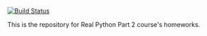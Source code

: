 [![Build Status](https://travis-ci.org/kocurvsmotane/realpy2.svg?branch=master)](https://travis-ci.org/kocurvsmotane/realpy2)

This is the repository for Real Python Part 2 course's homeworks.
